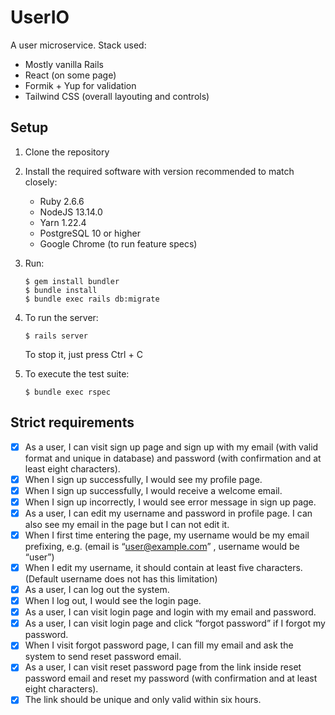 # UserIO

A user microservice. Stack used:

- Mostly vanilla Rails
- React (on some page)
- Formik + Yup for validation
- Tailwind CSS (overall layouting and controls)

## Setup

1. Clone the repository
1. Install the required software with version recommended to match closely:
   - Ruby 2.6.6
   - NodeJS 13.14.0
   - Yarn 1.22.4
   - PostgreSQL 10 or higher
   - Google Chrome (to run feature specs)
1. Run:

   ```
   $ gem install bundler
   $ bundle install
   $ bundle exec rails db:migrate
   ```

1. To run the server:

   ```
   $ rails server
   ```

   To stop it, just press Ctrl + C

1. To execute the test suite:

   ```
   $ bundle exec rspec
   ```

## Strict requirements

- [x] As a user, I can visit sign up page and sign up with my email (with valid format and unique in database) and password (with confirmation and at least eight characters).
- [x] When I sign up successfully, I would see my profile page.
- [x] When I sign up successfully, I would receive a welcome email.
- [x] When I sign up incorrectly, I would see error message in sign up page.
- [x] As a user, I can edit my username and password in profile page. I can also see my email in the page but I can not edit it.
- [x] When I first time entering the page, my username would be my email prefixing, e.g. (email is “user@example.com” , username would be “user”)
- [x] When I edit my username, it should contain at least five characters. (Default username does not has this limitation)
- [x] As a user, I can log out the system.
- [x] When I log out, I would see the login page.
- [x] As a user, I can visit login page and login with my email and password.
- [x] As a user, I can visit login page and click “forgot password” if I forgot my password.
- [x] When I visit forgot password page, I can fill my email and ask the system to send reset password email.
- [x] As a user, I can visit reset password page from the link inside reset password email and reset my password (with confirmation and at least eight characters).
- [x] The link should be unique and only valid within six hours.
